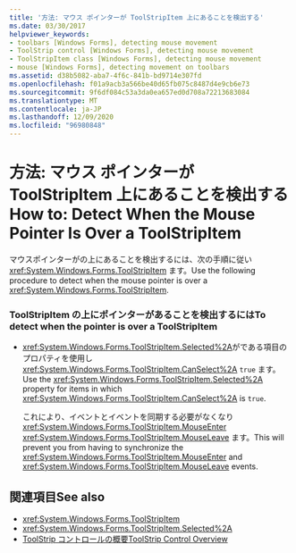 ```yaml
---
title: '方法: マウス ポインターが ToolStripItem 上にあることを検出する'
ms.date: 03/30/2017
helpviewer_keywords:
- toolbars [Windows Forms], detecting mouse movement
- ToolStrip control [Windows Forms], detecting mouse movement
- ToolStripItem class [Windows Forms], detecting mouse movement
- mouse [Windows Forms], detecting movement on toolbars
ms.assetid: d38b5082-aba7-4f6c-841b-bd9714e307fd
ms.openlocfilehash: f01a9acb3a566be40d65fb075c8487d4e9cb6e73
ms.sourcegitcommit: 9f6df084c53a3da0ea657ed0d708a72213683084
ms.translationtype: MT
ms.contentlocale: ja-JP
ms.lasthandoff: 12/09/2020
ms.locfileid: "96980848"
---
```

# <a name="how-to-detect-when-the-mouse-pointer-is-over-a-toolstripitem"></a><span data-ttu-id="a23ee-102">方法: マウス ポインターが ToolStripItem 上にあることを検出する</span><span class="sxs-lookup"><span data-stu-id="a23ee-102">How to: Detect When the Mouse Pointer Is Over a ToolStripItem</span></span>
<span data-ttu-id="a23ee-103">マウスポインターがの上にあることを検出するには、次の手順に従い <xref:System.Windows.Forms.ToolStripItem> ます。</span><span class="sxs-lookup"><span data-stu-id="a23ee-103">Use the following procedure to detect when the mouse pointer is over a <xref:System.Windows.Forms.ToolStripItem>.</span></span>  
  
### <a name="to-detect-when-the-pointer-is-over-a-toolstripitem"></a><span data-ttu-id="a23ee-104">ToolStripItem の上にポインターがあることを検出するには</span><span class="sxs-lookup"><span data-stu-id="a23ee-104">To detect when the pointer is over a ToolStripItem</span></span>  
  
- <span data-ttu-id="a23ee-105"><xref:System.Windows.Forms.ToolStripItem.Selected%2A>がである項目のプロパティを使用し <xref:System.Windows.Forms.ToolStripItem.CanSelect%2A> `true` ます。</span><span class="sxs-lookup"><span data-stu-id="a23ee-105">Use the <xref:System.Windows.Forms.ToolStripItem.Selected%2A> property for items in which <xref:System.Windows.Forms.ToolStripItem.CanSelect%2A> is `true`.</span></span>  
  
     <span data-ttu-id="a23ee-106">これにより、イベントとイベントを同期する必要がなくなり <xref:System.Windows.Forms.ToolStripItem.MouseEnter> <xref:System.Windows.Forms.ToolStripItem.MouseLeave> ます。</span><span class="sxs-lookup"><span data-stu-id="a23ee-106">This will prevent you from having to synchronize the <xref:System.Windows.Forms.ToolStripItem.MouseEnter> and <xref:System.Windows.Forms.ToolStripItem.MouseLeave> events.</span></span>  
  
## <a name="see-also"></a><span data-ttu-id="a23ee-107">関連項目</span><span class="sxs-lookup"><span data-stu-id="a23ee-107">See also</span></span>

- <xref:System.Windows.Forms.ToolStripItem>
- <xref:System.Windows.Forms.ToolStripItem.Selected%2A>
- [<span data-ttu-id="a23ee-108">ToolStrip コントロールの概要</span><span class="sxs-lookup"><span data-stu-id="a23ee-108">ToolStrip Control Overview</span></span>](toolstrip-control-overview-windows-forms.md)
